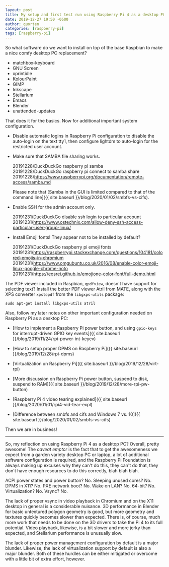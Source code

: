 ```yaml
---
layout: post
title: My setup and first test run using Raspberry Pi 4 as a desktop PC
date: 2019-12-27 19:50 -0600
author: quorten
categories: [raspberry-pi]
tags: [raspberry-pi]
---
```


So what software do we want to install on top of the base Raspbian to
make a nice comfy desktop PC replacement?

* matchbox-keyboard
* GNU Screen
* xprintidle
* KolourPaint
* GIMP
* Inkscape
* Stellarium
* Emacs
* Blender
* unattended-updates

That does it for the basics.  Now for additional important system
configuration.

<!-- more -->

* Disable automatic logins in Raspberry Pi configuration to disable
  the auto-login on the text tty1, then configure lightdm to
  auto-login for the restricted user account.

* Make sure that SAMBA file sharing works.

  20191228/DuckDuckGo raspberry pi samba  
  20191228/DuckDuckGo raspberry pi connect to samba share  
  20191228/https://www.raspberrypi.org/documentation/remote-access/samba.md

  Please note that [Samba in the GUI is limited compared to that of
  the command line]({{ site.baseurl }}/blog/2020/01/02/smbfs-vs-cifs).

* Enable SSH for the admin account only.

  20191231/DuckDuckGo disable ssh login to particular account  
  20191231/https://www.ostechnix.com/allow-deny-ssh-access-particular-user-group-linux/

* Install Emoji fonts!  They appear not to be installed by default?

  20191231/DuckDuckGo raspberry pi emoji fonts  
  20191231/https://raspberrypi.stackexchange.com/questions/104181/colored-emojis-in-chromium  
  20191231/https://www.omgubuntu.co.uk/2016/08/enable-color-emoji-linux-google-chrome-noto  
  20191231/https://eosrei.github.io/emojione-color-font/full-demo.html

The PDF viewer included in Raspbian, `qpdfview`, doesn't have support
for selecting text?  Install the better PDF viewer Atril from MATE,
along with the XPS converter `xpstopdf` from the `libgxps-utils`
package:

```
sudo apt-get install libgxps-utils atril
```

Also, follow my later notes on other important configuration needed on
Raspberry Pi as a desktop PC:

* [How to implement a Raspberry Pi power button, and using `gpio-keys`
  for interrupt-driven GPIO key events]({{ site.baseurl
  }}/blog/2019/11/24/rpi-power-int-keyev)

* [How to setup proper DPMS on Raspberry Pi]({{ site.baseurl
  }}/blog/2019/12/28/rpi-dpms)

* [Virtualization on Raspberry Pi]({{ site.baseurl
  }}/blog/2019/12/28/virt-rpi)

* [More discussion on Raspberry Pi power button, suspend to disk,
  suspend to RAM]({{ site.baseurl
  }}/blog/2019/12/28/more-rpi-pw-button)

* [Raspberry Pi 4 video tearing explained]({{ site.baseurl
  }}/blog/2020/01/01/rpi4-vid-tear-expl)

* [Difference between smbfs and cifs and Windows 7 vs. 10]({{
  site.baseurl }}/blog/2020/01/02/smbfs-vs-cifs)

Then we are in business!

----------

So, my reflection on using Raspberry Pi 4 as a desktop PC?  Overall,
pretty awesome!  The _caveat emptor_ is the fact that to get the
awesomeness we expect from a garden variety desktop PC or laptop, a
lot of additional software configuration is required, and the
Raspberry Pi Foundation is always making up excuses why they can't do
this, they can't do that, they don't have enough resources to do this
correctly, blah blah blah.

ACPI power states and power button?  No.  Sleeping unused cores?  No.
DPMS in X11?  No.  PXE network boot?  No.  Wake on LAN?  No.  64-bit?
No.  Virtualization?  No.  Vsync?  No.

The lack of proper vsync in video playback in Chromium and on the X11
desktop in general is a considerable nuisance.  3D performance in
Blender for basic untextured polygon geometry is good, but more
geometry and textures quickly becomes slower than expected.  There is,
of course, much more work that needs to be done on the 3D drivers to
take the Pi 4 to its full potential.  Video playback, likewise, is a
bit slower and more jerky than expected, and Stellarium performance is
unusually slow.

The lack of proper power management configuration by default is a
major blunder.  Likewise, the lack of virtualization support by
default is also a major blunder.  Both of these hurdles can be either
mitigated or overcome with a little bit of extra effort, however.
